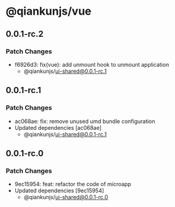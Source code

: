 # @qiankunjs/vue

## 0.0.1-rc.2

### Patch Changes

- f6926d3: fix(vue): add unmount hook to unmount application
  - @qiankunjs/ui-shared@0.0.1-rc.1

## 0.0.1-rc.1

### Patch Changes

- ac068ae: fix: remove unused umd bundle configuration
- Updated dependencies [ac068ae]
  - @qiankunjs/ui-shared@0.0.1-rc.1

## 0.0.1-rc.0

### Patch Changes

- 9ec15954: feat: refactor the code of microapp
- Updated dependencies [9ec15954]
  - @qiankunjs/ui-shared@0.0.1-rc.0
